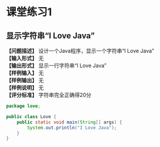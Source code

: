 <title>课堂练习1</title>
<link rel="stylesheet" href="../../css/style.css">
<h1>课堂练习1</h1>
<div class="md-body">

## 显示字符串“I Love Java” 
**【问题描述】** 
设计一个Java程序，显示一个字符串“I Love Java”   
**【输入形式】**
无  
**【输出形式】**
显示一行字符串“I Love Java”  
**【样例输入】**
无  
**【样例输出】**
无  
**【样例说明】**
无  
**【评分标准】**
字符串完全正确得20分  

```java
package love;

public class Love {
	public static void main(String[] args) {
		System.out.println("I Love Java");
	}
}
```

</div>